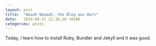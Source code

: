 ```yaml
---
layout: post
title:  "Waaah Waaaah, the Blog was Born"
date:   2020-09-21 21:36:20 +0100
categories: posts
---
```


Today, I learn how to install Ruby, Bundler and Jekyll and it was good.

